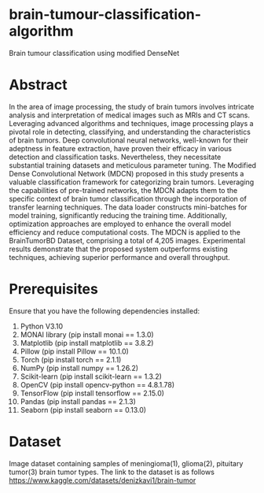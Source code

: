 # brain-tumour-classification-algorithm
Brain tumour classification using modified DenseNet

# Abstract
In the area of image processing, the study of brain tumors involves intricate analysis and interpretation of 
medical images such as MRIs and CT scans. Leveraging advanced algorithms and techniques, image processing plays a 
pivotal role in detecting, classifying, and understanding the characteristics of brain tumors. Deep convolutional 
neural networks, well-known for their adeptness in feature extraction, have proven their efficacy in various detection 
and classification tasks. Nevertheless, they necessitate substantial training datasets and meticulous parameter tuning. 
The Modified Dense Convolutional Network (MDCN) proposed in this study presents a valuable classification framework for 
categorizing brain tumors. Leveraging the capabilities of pre-trained networks, the MDCN adapts them to the specific 
context of brain tumor classification through the incorporation of transfer learning techniques. The data loader 
constructs mini-batches for model training, significantly reducing the training time. Additionally, optimization 
approaches are employed to enhance the overall model efficiency and reduce computational costs. The MDCN is applied 
to the BrainTumorBD Dataset, comprising a total of 4,205 images. Experimental results demonstrate that the proposed 
system outperforms existing techniques, achieving superior performance and overall throughput.

# Prerequisites
Ensure that you have the following dependencies installed:
1.	Python V3.10
2.	MONAI library (pip install monai == 1.3.0)
3.	Matplotlib (pip install matplotlib == 3.8.2)
4.	Pillow (pip install Pillow == 10.1.0)
5.	Torch (pip install torch == 2.1.1)
6.	NumPy (pip install numpy == 1.26.2)
7.	Scikit-learn (pip install scikit-learn == 1.3.2)
8.	OpenCV (pip install opencv-python == 4.8.1.78)
9.	TensorFlow (pip install tensorflow == 2.15.0)
10.	Pandas (pip install pandas == 2.1.3)
11.	Seaborn (pip install seaborn == 0.13.0)

# Dataset
Image dataset containing samples of meningioma(1), glioma(2), pituitary tumor(3) brain tumor types. The link to the dataset is as follows
https://www.kaggle.com/datasets/denizkavi1/brain-tumor 
